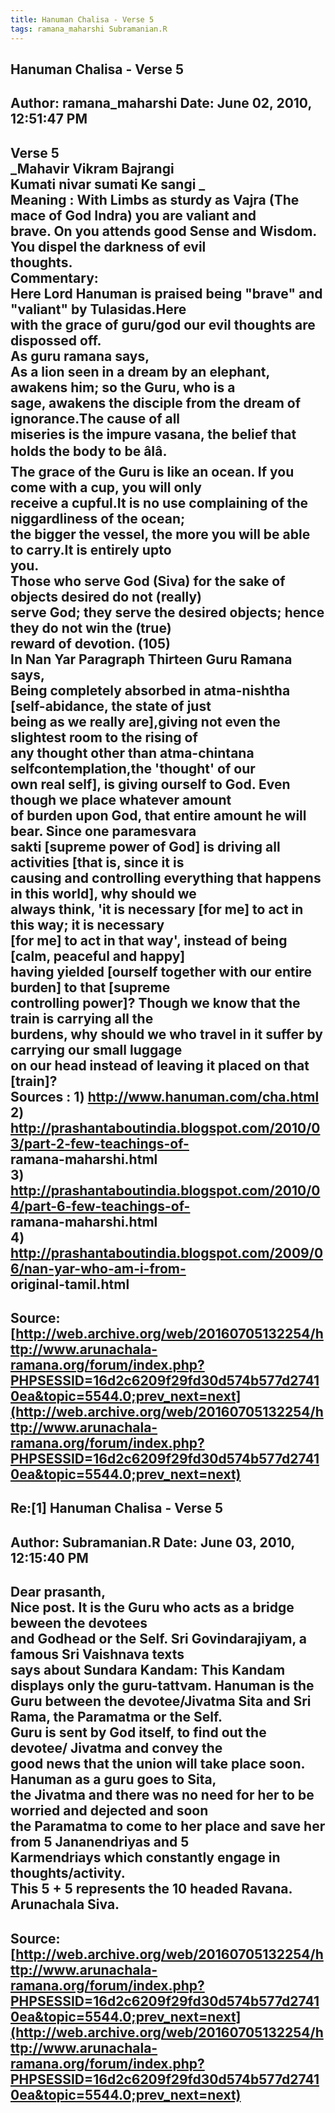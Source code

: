 ```yaml
--- 
title: Hanuman Chalisa - Verse 5   
tags: ramana_maharshi Subramanian.R  
---  
```

## Hanuman Chalisa - Verse 5  
Author: ramana_maharshi     Date: June 02, 2010, 12:51:47 PM  
---  
**Verse 5**   
 _Mahavir Vikram Bajrangi   
Kumati nivar sumati Ke sangi _   
**Meaning** :  **With Limbs as sturdy as Vajra (The mace of God Indra) you are valiant and  
brave. On you attends good Sense and Wisdom. You dispel the darkness of evil  
thoughts.**   
 **Commentary:**   
Here Lord Hanuman is praised being "brave" and "valiant" by Tulasidas.Here  
with the grace of guru/god our evil thoughts are dispossed off.   
As guru ramana says,   
As a lion seen in a dream by an elephant, awakens him; so the Guru, who is a  
sage, awakens the disciple from the dream of ignorance.The cause of all  
miseries is the impure vasana, the belief that holds the body to be âIâ.   
The grace of the Guru is like an ocean. If you come with a cup, you will only  
receive a cupful.It is no use complaining of the niggardliness of the ocean;  
the bigger the vessel, the more you will be able to carry.It is entirely upto  
you.   
Those who serve God (Siva) for the sake of objects desired do not (really)  
serve God; they serve the desired objects; hence they do not win the (true)  
reward of devotion. (105)   
In Nan Yar Paragraph Thirteen Guru Ramana says,   
Being completely absorbed in atma-nishtha [self-abidance, the state of just  
being as we really are],giving not even the slightest room to the rising of  
any thought other than atma-chintana selfcontemplation,the 'thought' of our  
own real self], is giving ourself to God. Even though we place whatever amount  
of burden upon God, that entire amount he will bear. Since one paramesvara  
sakti [supreme power of God] is driving all activities [that is, since it is  
causing and controlling everything that happens in this world], why should we  
always think, 'it is necessary [for me] to act in this way; it is necessary  
[for me] to act in that way', instead of being [calm, peaceful and happy]  
having yielded [ourself together with our entire burden] to that [supreme  
controlling power]? **Though we know that the train is carrying all the  
burdens, why should we who travel in it suffer by carrying our small luggage  
on our head instead of leaving it placed on that [train]?**   
 **Sources** : 1) http://www.hanuman.com/cha.html   
2) http://prashantaboutindia.blogspot.com/2010/03/part-2-few-teachings-of-  
ramana-maharshi.html   
3) http://prashantaboutindia.blogspot.com/2010/04/part-6-few-teachings-of-  
ramana-maharshi.html   
4) http://prashantaboutindia.blogspot.com/2009/06/nan-yar-who-am-i-from-  
original-tamil.html
 ---  
Source:[http://web.archive.org/web/20160705132254/http://www.arunachala-ramana.org/forum/index.php?PHPSESSID=16d2c6209f29fd30d574b577d27410ea&topic=5544.0;prev_next=next](http://web.archive.org/web/20160705132254/http://www.arunachala-ramana.org/forum/index.php?PHPSESSID=16d2c6209f29fd30d574b577d27410ea&topic=5544.0;prev_next=next)   
---  

## Re:[1] Hanuman Chalisa - Verse 5  
Author: Subramanian.R       Date: June 03, 2010, 12:15:40 PM  
---  
Dear prasanth,   
Nice post. It is the Guru who acts as a bridge beween the devotees   
and Godhead or the Self. Sri Govindarajiyam, a famous Sri Vaishnava texts  
says about Sundara Kandam: This Kandam displays only the guru-tattvam. Hanuman is the   
Guru between the devotee/Jivatma Sita and Sri Rama, the Paramatma or the Self.  
Guru is sent by God itself, to find out the devotee/ Jivatma and convey the  
good news that the union will take place soon. Hanuman as a guru goes to Sita,  
the Jivatma and there was no need for her to be worried and dejected and soon  
the Paramatma to come to her place and save her from 5 Jananendriyas and 5  
Karmendriays which constantly engage in thoughts/activity.   
This 5 + 5 represents the 10 headed Ravana.   
Arunachala Siva.
 ---  
Source:[http://web.archive.org/web/20160705132254/http://www.arunachala-ramana.org/forum/index.php?PHPSESSID=16d2c6209f29fd30d574b577d27410ea&topic=5544.0;prev_next=next](http://web.archive.org/web/20160705132254/http://www.arunachala-ramana.org/forum/index.php?PHPSESSID=16d2c6209f29fd30d574b577d27410ea&topic=5544.0;prev_next=next)   
---  

